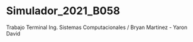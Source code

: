 # Simulador_2021_B058
Trabajo Terminal Ing. Sistemas Computacionales / Bryan Martinez - Yaron David
